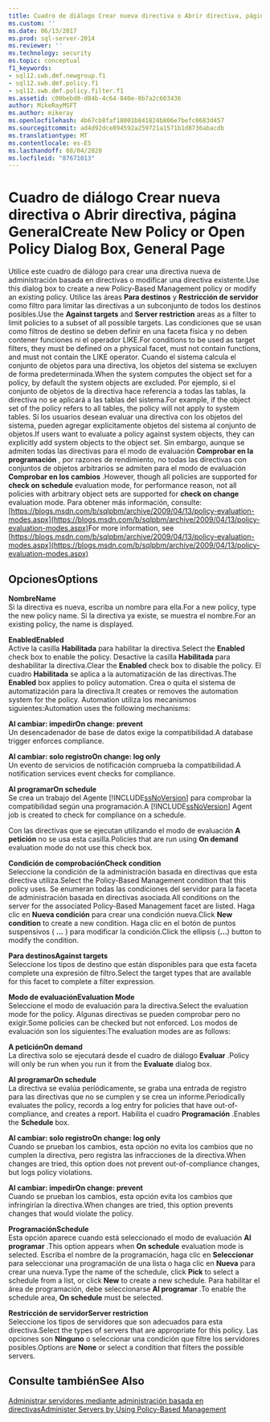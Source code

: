 ```yaml
---
title: Cuadro de diálogo Crear nueva directiva o Abrir directiva, página General | Microsoft Docs
ms.custom: ''
ms.date: 06/13/2017
ms.prod: sql-server-2014
ms.reviewer: ''
ms.technology: security
ms.topic: conceptual
f1_keywords:
- sql12.swb.dmf.newgroup.f1
- sql12.swb.dmf.policy.f1
- sql12.swb.dmf.policy.filter.f1
ms.assetid: c00bebd0-d04b-4c64-840e-8b7a2c603436
author: MikeRayMSFT
ms.author: mikeray
ms.openlocfilehash: 4b67cb8faf18001b841824b806e7befc0683d457
ms.sourcegitcommit: ad4d92dce894592a259721a1571b1d8736abacdb
ms.translationtype: MT
ms.contentlocale: es-ES
ms.lasthandoff: 08/04/2020
ms.locfileid: "87671013"
---
```

# <a name="create-new-policy-or-open-policy-dialog-box-general-page"></a><span data-ttu-id="82e21-102">Cuadro de diálogo Crear nueva directiva o Abrir directiva, página General</span><span class="sxs-lookup"><span data-stu-id="82e21-102">Create New Policy or Open Policy Dialog Box, General Page</span></span>
  <span data-ttu-id="82e21-103">Utilice este cuadro de diálogo para crear una directiva nueva de administración basada en directivas o modificar una directiva existente.</span><span class="sxs-lookup"><span data-stu-id="82e21-103">Use this dialog box to create a new Policy-Based Management policy or modify an existing policy.</span></span> <span data-ttu-id="82e21-104">Utilice las áreas **Para destinos** y **Restricción de servidor** como filtro para limitar las directivas a un subconjunto de todos los destinos posibles.</span><span class="sxs-lookup"><span data-stu-id="82e21-104">Use the **Against targets** and **Server restriction** areas as a filter to limit policies to a subset of all possible targets.</span></span> <span data-ttu-id="82e21-105">Las condiciones que se usan como filtros de destino se deben definir en una faceta física y no deben contener funciones ni el operador LIKE.</span><span class="sxs-lookup"><span data-stu-id="82e21-105">For conditions to be used as target filters, they must be defined on a physical facet, must not contain functions, and must not contain the LIKE operator.</span></span> <span data-ttu-id="82e21-106">Cuando el sistema calcula el conjunto de objetos para una directiva, los objetos del sistema se excluyen de forma predeterminada.</span><span class="sxs-lookup"><span data-stu-id="82e21-106">When the system computes the object set for a policy, by default the system objects are excluded.</span></span>  <span data-ttu-id="82e21-107">Por ejemplo, si el conjunto de objetos de la directiva hace referencia a todas las tablas, la directiva no se aplicará a las tablas del sistema.</span><span class="sxs-lookup"><span data-stu-id="82e21-107">For example, if the object set of the policy refers to all tables, the policy will not apply to system tables.</span></span> <span data-ttu-id="82e21-108">Si los usuarios desean evaluar una directiva con los objetos del sistema, pueden agregar explícitamente objetos del sistema al conjunto de objetos.</span><span class="sxs-lookup"><span data-stu-id="82e21-108">If users want to evaluate a policy against system objects, they can explicitly add system objects to the object set.</span></span> <span data-ttu-id="82e21-109">Sin embargo, aunque se admiten todas las directivas para el modo de evaluación **Comprobar en la programación** , por razones de rendimiento, no todas las directivas con conjuntos de objetos arbitrarios se admiten para el modo de evaluación **Comprobar en los cambios** .</span><span class="sxs-lookup"><span data-stu-id="82e21-109">However, though all policies are supported for **check on schedule** evaluation mode, for performance reason, not all policies with arbitrary object sets are supported for **check on change** evaluation mode.</span></span> <span data-ttu-id="82e21-110">Para obtener más información, consulte: [https://blogs.msdn.com/b/sqlpbm/archive/2009/04/13/policy-evaluation-modes.aspx](https://blogs.msdn.com/b/sqlpbm/archive/2009/04/13/policy-evaluation-modes.aspx)</span><span class="sxs-lookup"><span data-stu-id="82e21-110">For more information, see [https://blogs.msdn.com/b/sqlpbm/archive/2009/04/13/policy-evaluation-modes.aspx](https://blogs.msdn.com/b/sqlpbm/archive/2009/04/13/policy-evaluation-modes.aspx)</span></span>  
  
## <a name="options"></a><span data-ttu-id="82e21-111">Opciones</span><span class="sxs-lookup"><span data-stu-id="82e21-111">Options</span></span>  
 <span data-ttu-id="82e21-112">**Nombre**</span><span class="sxs-lookup"><span data-stu-id="82e21-112">**Name**</span></span>  
 <span data-ttu-id="82e21-113">Si la directiva es nueva, escriba un nombre para ella.</span><span class="sxs-lookup"><span data-stu-id="82e21-113">For a new policy, type the new policy name.</span></span> <span data-ttu-id="82e21-114">Si la directiva ya existe, se muestra el nombre.</span><span class="sxs-lookup"><span data-stu-id="82e21-114">For an existing policy, the name is displayed.</span></span>  
  
 <span data-ttu-id="82e21-115">**Enabled**</span><span class="sxs-lookup"><span data-stu-id="82e21-115">**Enabled**</span></span>  
 <span data-ttu-id="82e21-116">Active la casilla **Habilitada** para habilitar la directiva.</span><span class="sxs-lookup"><span data-stu-id="82e21-116">Select the **Enabled** check box to enable the policy.</span></span> <span data-ttu-id="82e21-117">Desactive la casilla **Habilitada** para deshabilitar la directiva.</span><span class="sxs-lookup"><span data-stu-id="82e21-117">Clear the **Enabled** check box to disable the policy.</span></span> <span data-ttu-id="82e21-118">El cuadro **Habilitada** se aplica a la automatización de las directivas.</span><span class="sxs-lookup"><span data-stu-id="82e21-118">The **Enabled** box applies to policy automation.</span></span> <span data-ttu-id="82e21-119">Crea o quita el sistema de automatización para la directiva.</span><span class="sxs-lookup"><span data-stu-id="82e21-119">It creates or removes the automation system for the policy.</span></span> <span data-ttu-id="82e21-120">Automation utiliza los mecanismos siguientes:</span><span class="sxs-lookup"><span data-stu-id="82e21-120">Automation uses the following mechanisms:</span></span>  
  
 <span data-ttu-id="82e21-121">**Al cambiar: impedir**</span><span class="sxs-lookup"><span data-stu-id="82e21-121">**On change: prevent**</span></span>  
 <span data-ttu-id="82e21-122">Un desencadenador de base de datos exige la compatibilidad.</span><span class="sxs-lookup"><span data-stu-id="82e21-122">A database trigger enforces compliance.</span></span>  
  
 <span data-ttu-id="82e21-123">**Al cambiar: solo registro**</span><span class="sxs-lookup"><span data-stu-id="82e21-123">**On change: log only**</span></span>  
 <span data-ttu-id="82e21-124">Un evento de servicios de notificación comprueba la compatibilidad.</span><span class="sxs-lookup"><span data-stu-id="82e21-124">A notification services event checks for compliance.</span></span>  
  
 <span data-ttu-id="82e21-125">**Al programar**</span><span class="sxs-lookup"><span data-stu-id="82e21-125">**On schedule**</span></span>  
 <span data-ttu-id="82e21-126">Se crea un trabajo del Agente [!INCLUDE[ssNoVersion](../../includes/ssnoversion-md.md)] para comprobar la compatibilidad según una programación.</span><span class="sxs-lookup"><span data-stu-id="82e21-126">A [!INCLUDE[ssNoVersion](../../includes/ssnoversion-md.md)] Agent job is created to check for compliance on a schedule.</span></span>  
  
 <span data-ttu-id="82e21-127">Con las directivas que se ejecutan utilizando el modo de evaluación **A petición** no se usa esta casilla.</span><span class="sxs-lookup"><span data-stu-id="82e21-127">Policies that are run using **On demand** evaluation mode do not use this check box.</span></span>  
  
 <span data-ttu-id="82e21-128">**Condición de comprobación**</span><span class="sxs-lookup"><span data-stu-id="82e21-128">**Check condition**</span></span>  
 <span data-ttu-id="82e21-129">Seleccione la condición de la administración basada en directivas que esta directiva utiliza.</span><span class="sxs-lookup"><span data-stu-id="82e21-129">Select the Policy-Based Management condition that this policy uses.</span></span> <span data-ttu-id="82e21-130">Se enumeran todas las condiciones del servidor para la faceta de administración basada en directivas asociada.</span><span class="sxs-lookup"><span data-stu-id="82e21-130">All conditions on the server for the associated Policy-Based Management facet are listed.</span></span> <span data-ttu-id="82e21-131">Haga clic en **Nueva condición** para crear una condición nueva.</span><span class="sxs-lookup"><span data-stu-id="82e21-131">Click **New condition** to create a new condition.</span></span> <span data-ttu-id="82e21-132">Haga clic en el botón de puntos suspensivos ( **...** ) para modificar la condición.</span><span class="sxs-lookup"><span data-stu-id="82e21-132">Click the ellipsis (**...**) button to modify the condition.</span></span>  
  
 <span data-ttu-id="82e21-133">**Para destinos**</span><span class="sxs-lookup"><span data-stu-id="82e21-133">**Against targets**</span></span>  
 <span data-ttu-id="82e21-134">Seleccione los tipos de destino que están disponibles para que esta faceta complete una expresión de filtro.</span><span class="sxs-lookup"><span data-stu-id="82e21-134">Select the target types that are available for this facet to complete a filter expression.</span></span>  
  
 <span data-ttu-id="82e21-135">**Modo de evaluación**</span><span class="sxs-lookup"><span data-stu-id="82e21-135">**Evaluation Mode**</span></span>  
 <span data-ttu-id="82e21-136">Seleccione el modo de evaluación para la directiva.</span><span class="sxs-lookup"><span data-stu-id="82e21-136">Select the evaluation mode for the policy.</span></span> <span data-ttu-id="82e21-137">Algunas directivas se pueden comprobar pero no exigir.</span><span class="sxs-lookup"><span data-stu-id="82e21-137">Some policies can be checked but not enforced.</span></span> <span data-ttu-id="82e21-138">Los modos de evaluación son los siguientes:</span><span class="sxs-lookup"><span data-stu-id="82e21-138">The evaluation modes are as follows:</span></span>  
  
 <span data-ttu-id="82e21-139">**A petición**</span><span class="sxs-lookup"><span data-stu-id="82e21-139">**On demand**</span></span>  
 <span data-ttu-id="82e21-140">La directiva solo se ejecutará desde el cuadro de diálogo **Evaluar** .</span><span class="sxs-lookup"><span data-stu-id="82e21-140">Policy will only be run when you run it from the **Evaluate** dialog box.</span></span>  
  
 <span data-ttu-id="82e21-141">**Al programar**</span><span class="sxs-lookup"><span data-stu-id="82e21-141">**On schedule**</span></span>  
 <span data-ttu-id="82e21-142">La directiva se evalúa periódicamente, se graba una entrada de registro para las directivas que no se cumplen y se crea un informe.</span><span class="sxs-lookup"><span data-stu-id="82e21-142">Periodically evaluates the policy, records a log entry for policies that have out-of-compliance, and creates a report.</span></span> <span data-ttu-id="82e21-143">Habilita el cuadro **Programación** .</span><span class="sxs-lookup"><span data-stu-id="82e21-143">Enables the **Schedule** box.</span></span>  
  
 <span data-ttu-id="82e21-144">**Al cambiar: solo registro**</span><span class="sxs-lookup"><span data-stu-id="82e21-144">**On change: log only**</span></span>  
 <span data-ttu-id="82e21-145">Cuando se prueban los cambios, esta opción no evita los cambios que no cumplen la directiva, pero registra las infracciones de la directiva.</span><span class="sxs-lookup"><span data-stu-id="82e21-145">When changes are tried, this option does not prevent out-of-compliance changes, but logs policy violations.</span></span>  
  
 <span data-ttu-id="82e21-146">**Al cambiar: impedir**</span><span class="sxs-lookup"><span data-stu-id="82e21-146">**On change: prevent**</span></span>  
 <span data-ttu-id="82e21-147">Cuando se prueban los cambios, esta opción evita los cambios que infringirían la directiva.</span><span class="sxs-lookup"><span data-stu-id="82e21-147">When changes are tried, this option prevents changes that would violate the policy.</span></span>  
  
 <span data-ttu-id="82e21-148">**Programación**</span><span class="sxs-lookup"><span data-stu-id="82e21-148">**Schedule**</span></span>  
 <span data-ttu-id="82e21-149">Esta opción aparece cuando está seleccionado el modo de evaluación **Al programar** .</span><span class="sxs-lookup"><span data-stu-id="82e21-149">This option appears when **On schedule** evaluation mode is selected.</span></span> <span data-ttu-id="82e21-150">Escriba el nombre de la programación, haga clic en **Seleccionar** para seleccionar una programación de una lista o haga clic en **Nueva** para crear una nueva.</span><span class="sxs-lookup"><span data-stu-id="82e21-150">Type the name of the schedule, click **Pick** to select a schedule from a list, or click **New** to create a new schedule.</span></span> <span data-ttu-id="82e21-151">Para habilitar el área de programación, debe seleccionarse **Al programar** .</span><span class="sxs-lookup"><span data-stu-id="82e21-151">To enable the schedule area, **On schedule** must be selected.</span></span>  
  
 <span data-ttu-id="82e21-152">**Restricción de servidor**</span><span class="sxs-lookup"><span data-stu-id="82e21-152">**Server restriction**</span></span>  
 <span data-ttu-id="82e21-153">Seleccione los tipos de servidores que son adecuados para esta directiva.</span><span class="sxs-lookup"><span data-stu-id="82e21-153">Select the types of servers that are appropriate for this policy.</span></span> <span data-ttu-id="82e21-154">Las opciones son **Ninguno** o seleccionar una condición que filtre los servidores posibles.</span><span class="sxs-lookup"><span data-stu-id="82e21-154">Options are **None** or select a condition that filters the possible servers.</span></span>  
  
## <a name="see-also"></a><span data-ttu-id="82e21-155">Consulte también</span><span class="sxs-lookup"><span data-stu-id="82e21-155">See Also</span></span>  
 [<span data-ttu-id="82e21-156">Administrar servidores mediante administración basada en directivas</span><span class="sxs-lookup"><span data-stu-id="82e21-156">Administer Servers by Using Policy-Based Management</span></span>](administer-servers-by-using-policy-based-management.md)  
  
  
